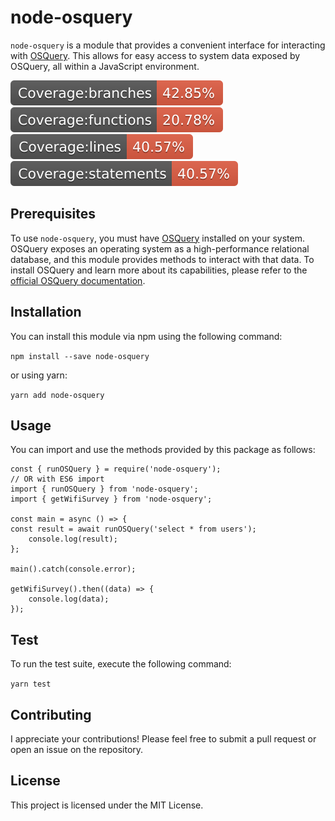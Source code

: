 # node-osquery

`node-osquery` is a module that provides a convenient interface for interacting with [OSQuery](https://osquery.io/). This allows for easy access to system data exposed by OSQuery, all within a JavaScript environment.

![Badge Branches](./coverage/badge-branches.svg)
![Badge Functions](./coverage/badge-functions.svg)
![Badge Lines](./coverage/badge-lines.svg)
![Badge Statements](./coverage/badge-statements.svg)

## Prerequisites

To use `node-osquery`, you must have [OSQuery](https://osquery.io/) installed on your system. OSQuery exposes an operating system as a high-performance relational database, and this module provides methods to interact with that data. To install OSQuery and learn more about its capabilities, please refer to the [official OSQuery documentation](https://osquery.readthedocs.io/en/stable/).

## Installation

You can install this module via npm using the following command:

`
npm install --save node-osquery
`

or using yarn:

`
yarn add node-osquery
`

## Usage

You can import and use the methods provided by this package as follows:

```
const { runOSQuery } = require('node-osquery');
// OR with ES6 import
import { runOSQuery } from 'node-osquery';
import { getWifiSurvey } from 'node-osquery';

const main = async () => {
const result = await runOSQuery('select * from users');
    console.log(result);
};

main().catch(console.error);

getWifiSurvey().then((data) => {
    console.log(data);
});
```

## Test

To run the test suite, execute the following command:

`
yarn test
`

## Contributing

I appreciate your contributions! Please feel free to submit a pull request or open an issue on the repository.

## License

This project is licensed under the MIT License.
